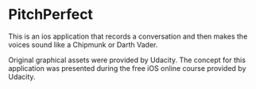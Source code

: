 # PitchPerfect
This is an ios application that  records a conversation and then makes the voices sound like a Chipmunk or Darth Vader.

Original graphical assets were provided by Udacity. 
The concept for this application was presented during the free iOS online course provided by Udacity.

